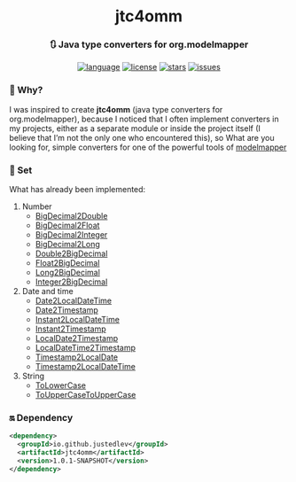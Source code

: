 <div id="header" align="center">
    <h1>jtc4omm</h1>
    <h3>🔃 Java type converters for org.modelmapper</h3>
</div>

<div id="badges" align="center">

[![language](https://img.shields.io/badge/Java%2011-e6892e)](https://github.com/Justedlev/jtc4omm)
[![license](https://img.shields.io/github/license/Justedlev/jtc4omm)](https://github.com/Justedlev/jtc4omm)
[![stars](https://img.shields.io/github/stars/Justedlev/jtc4omm)](https://github.com/Justedlev/jtc4omm/star)
[![issues](https://img.shields.io/github/issues/Justedlev/jtc4omm)](https://github.com/Justedlev/jtc4omm/issues)

</div>

### 🤔 Why?

I was inspired to create __jtc4omm__ (java type converters for org.modelmapper), because I noticed that I often implement converters in my projects, either as a separate module or inside the project itself (I believe that I’m not the only one who encountered this), so What are you looking for, simple converters for one of the powerful tools of [modelmapper](https://modelmapper.org/)

### 🤖 Set

What has already been implemented:

1. Number
   - [BigDecimal2Double](..%2Fsrc%2Fmain%2Fjava%2Fdev%2Fjustedlev%2Fjtc4omm%2FBigDecimal2Double.java)
   - [BigDecimal2Float](..%2Fsrc%2Fmain%2Fjava%2Fdev%2Fjustedlev%2Fjtc4omm%2FBigDecimal2Float.java)
   - [BigDecimal2Integer](..%2Fsrc%2Fmain%2Fjava%2Fdev%2Fjustedlev%2Fjtc4omm%2FBigDecimal2Integer.java)
   - [BigDecimal2Long](..%2Fsrc%2Fmain%2Fjava%2Fdev%2Fjustedlev%2Fjtc4omm%2FBigDecimal2Long.java)
   - [Double2BigDecimal](..%2Fsrc%2Fmain%2Fjava%2Fdev%2Fjustedlev%2Fjtc4omm%2FDouble2BigDecimal.java)
   - [Float2BigDecimal](..%2Fsrc%2Fmain%2Fjava%2Fdev%2Fjustedlev%2Fjtc4omm%2FFloat2BigDecimal.java)
   - [Long2BigDecimal](..%2Fsrc%2Fmain%2Fjava%2Fdev%2Fjustedlev%2Fjtc4omm%2FLong2BigDecimal.java)
   - [Integer2BigDecimal](..%2Fsrc%2Fmain%2Fjava%2Fdev%2Fjustedlev%2Fjtc4omm%2FInteger2BigDecimal.java)
2. Date and time
   - [Date2LocalDateTime](..%2Fsrc%2Fmain%2Fjava%2Fdev%2Fjustedlev%2Fjtc4omm%2FDate2LocalDateTime.java)
   - [Date2Timestamp](..%2Fsrc%2Fmain%2Fjava%2Fdev%2Fjustedlev%2Fjtc4omm%2FDate2Timestamp.java)
   - [Instant2LocalDateTime](..%2Fsrc%2Fmain%2Fjava%2Fdev%2Fjustedlev%2Fjtc4omm%2FInstant2LocalDateTime.java)
   - [Instant2Timestamp](..%2Fsrc%2Fmain%2Fjava%2Fdev%2Fjustedlev%2Fjtc4omm%2FInstant2Timestamp.java)
   - [LocalDate2Timestamp](..%2Fsrc%2Fmain%2Fjava%2Fdev%2Fjustedlev%2Fjtc4omm%2FLocalDate2Timestamp.java)
   - [LocalDateTime2Timestamp](..%2Fsrc%2Fmain%2Fjava%2Fdev%2Fjustedlev%2Fjtc4omm%2FLocalDateTime2Timestamp.java)
   - [Timestamp2LocalDate](..%2Fsrc%2Fmain%2Fjava%2Fdev%2Fjustedlev%2Fjtc4omm%2FTimestamp2LocalDate.java)
   - [Timestamp2LocalDateTime](..%2Fsrc%2Fmain%2Fjava%2Fdev%2Fjustedlev%2Fjtc4omm%2FTimestamp2LocalDateTime.java)
3. String
   - [ToLowerCase](..%2Fsrc%2Fmain%2Fjava%2Fdev%2Fjustedlev%2Fjtc4omm%2FToLowerCase.java)
   - [ToUpperCase](..%2Fsrc%2Fmain%2Fjava%2Fdev%2Fjustedlev%2Fjtc4omm%2FToUpperCase.java)[ToUpperCase](src%2Fmain%2Fjava%2Fdev%2Fjustedlev%2Fjtc4omm%2FToUpperCase.java)

### 🔛 Dependency

``` xml
<dependency>
  <groupId>io.github.justedlev</groupId>
  <artifactId>jtc4omm</artifactId>
  <version>1.0.1-SNAPSHOT</version>
</dependency>
```